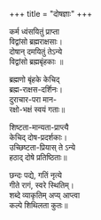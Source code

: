 +++
title = "दोषज्ञाः"
+++

कर्म ध्वंसयितुं प्राप्ता  
विद्वांसो ब्रह्मराक्षसाः।  
दोषान् दमयितुं तेऽन्ये  
विद्वांसो ब्रह्मबृंहकाः ॥

ब्रह्मणो बृंहके केचिद्  
ब्रह्म-राक्षस-दर्शिनः।  
दुराचार-परा मान-  
रक्षो-भक्षं स्वयं गताः॥

शिष्टता-मान्यता-प्राप्त्यै  
केचिद् दोष-प्रदर्शकाः।  
उच्छिष्टता-प्रियास् ते ऽन्ये  
हठाद् दोषे प्रतिष्ठिताः॥

छन्दः पद्ये, गतिं नृत्ये  
गीते रागं, स्वरे स्थितिम्।  
शब्दे व्याकृतिम् अप्य् आप्त्वा  
कल्पे शिथिलता कुतः॥

